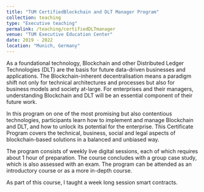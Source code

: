 ```yaml
---
title: "TUM CertifiedBlockchain and DLT Manager Program"
collection: teaching
type: "Executive teaching"
permalink: /teaching/certifiedDLTmanager
venue: "TUM Executive Education Center"
date: 2019 - 2022
location: "Munich, Germany"
---
```


As a foundational technology, Blockchain and other Distributed Ledger Technologies (DLT) are the basis for future data-driven businesses and applications. The Blockchain-inherent decentralisation means a paradigm shift not only for technical architectures and processes but also for business models and society at-large. For enterprises and their managers, understanding Blockchain and DLT will be an essential component of their future work.

In this program on one of the most promising but also contentious technologies, participants learn how to implement and manage Blockchain and DLT, and how to unlock its potential for the enterprise. This Certificate Program covers the technical, business, social and legal aspects of blockchain-based solutions in a balanced and unbiased way.

The program consists of weekly live digital sessions, each of which requires about 1 hour of preparation. The course concludes with a group case study, which is also assessed with an exam. The program can be attended as an introductory course or as a more in-depth course.

As part of this course, I taught a week long session smart contracts.

